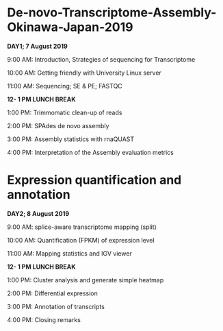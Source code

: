 # De-novo-Transcriptome-Assembly-Okinawa-Japan-2019 

**DAY1; 7 August 2019**

9:00 AM: Introduction, Strategies of sequencing for Transcriptome

10:00 AM: Getting friendly with University Linux server

11:00 AM: Sequencing; SE & PE; FASTQC

**12- 1 PM LUNCH BREAK**

1:00 PM: Trimmomatic clean-up of reads

2:00 PM: SPAdes de novo assembly

3:00 PM: Assembly statistics with rnaQUAST

4:00 PM: Interpretation of the Assembly evaluation metrics




# Expression quantification and annotation

**DAY2; 8 August 2019**

9:00 AM: splice-aware transcriptome mapping (split)

10:00 AM: Quantification (FPKM) of expression level

11:00 AM: Mapping statistics and IGV viewer 

**12- 1 PM LUNCH BREAK**

1:00 PM: Cluster analysis and generate simple heatmap

2:00 PM: Differential expression

3:00 PM: Annotation of transcripts

4:00 PM: Closing remarks
